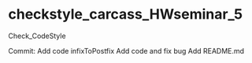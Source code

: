 # checkstyle_carcass_HWseminar_5
Check_CodeStyle 

Commit:
Add code infixToPostfix
Add code and fix bug
Add README.md

